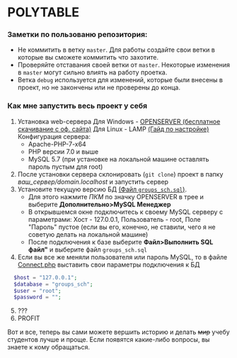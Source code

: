 # POLYTABLE
### Заметки по пользованю репозитория:
* Не коммитить в ветку `master`. Для работы создайте свои ветки в которые вы сможете коммитить что захотите.
* Проверяйте отставания своей ветки от `master`. Некоторые изменения в `master` могут сильно влиять на работу проетка.
* Ветка `debug` используется для изменений, которые были внесены в проект, но не закончены или не проверены до конца.

### Как мне запустить весь проект у себя
1. Установка web-сервера
  Для Windows - [OPENSERVER (бесплатное скачивание с оф. сайта)](https://ospanel.io/)
  Для Linux - LAMP [(Гайд по настройке)](https://www.digitalocean.com/community/tutorials/how-to-install-linux-apache-mysql-php-lamp-stack-on-ubuntu-16-04)
  Конфигурация сервера:
    * Apache-PHP-7-x64
    * PHP версии 7.0 и выше
    * MySQL 5.7 (при установке на локальной машине оставлять пароль пустым для root)
2. После установки сервера склонировать (`git clone`) проект в папку *ваш_сервер/domain.localhost* и запустить сервер
3. Установите текущую версию БД [(Файл `groups_sch.sql`)](https://github.com/tiger31/polytable/blob/master/groups_sch.sql).
    * Для этого нажмите *ПКМ* по значку OPENSERVER в трее и выберите **Дополнительно>MySQL Менеджер** 
    * В открывшемся окне подключитесь к своему MySQL серверу c параметрами: Хост - 127.0.0.1, Пользователь - root, Поле "Пароль" пустое
    (если вы его, конечно, не ставили, чего я не советую делать на локальной машине)
    * После подключения к базе выберите **Файл>Выполнить SQL файл"** и выберите файл `groups_sch.sql`
4. Если вы все же меняли пользователя или пароль MySQL, то в файле [Connect.php](https://github.com/tiger31/polytable/blob/master/modules/Connect.php) выставить свои параметры подключения к БД
```php 
  $host = "127.0.0.1";
  $database = "groups_sch";
  $user = "root";
  $password = "";
```
5. ???
6. PROFIT

Вот и все, теперь вы сами можете вершить историю и делать ~~мир~~ учебу студентов лучше и проще. 
Если появятся какие-либо вопросы, вы знаете к кому обращаться.
